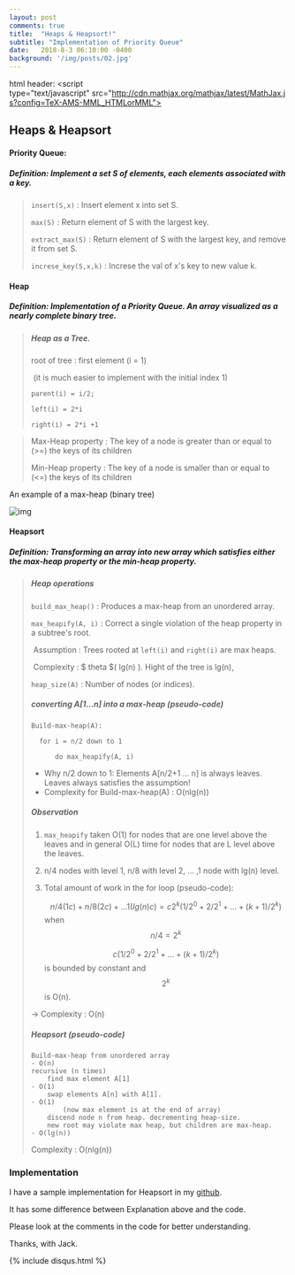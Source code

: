 ```yaml
---
layout: post
comments: true
title:  "Heaps & Heapsort!"
subtitle: "Implementation of Priority Queue"
date:   2018-8-3 06:10:00 -0400
background: '/img/posts/02.jpg'
---
```


html header: <script type="text/javascript" src="http://cdn.mathjax.org/mathjax/latest/MathJax.js?config=TeX-AMS-MML_HTMLorMML"></script>



## Heaps & Heapsort

#### Priority Queue:

##### Definition: Implement a set S of elements, each elements associated with a key.

> `insert(S,x)` : Insert element x into set S.
>
> `max(S)` : Return element of S with the largest key.
>
> `extract_max(S)` : Return element of S with the largest key, and remove it from set S.
>
> `increse_key(S,x,k)` :  Increse the val of x's  key to new value k.



#### Heap 

##### Definition: Implementation of a Priority Queue. An array visualized as a nearly complete binary tree. 

> ##### Heap as a Tree.
>
> root of  tree : first element (i = 1)
>
> ​	(it is much easier to implement with the initial index 1) 
>
> `parent(i) = i/2;`
>
> `left(i) = 2*i`
>
> `right(i) = 2*i +1`



> Max-Heap property : The key of a node is greater than or equal to (>=) the keys of its children 
>
> Min-Heap property : The key of a node is smaller than or equal to (<=) the keys of its children

An example of a max-heap (binary tree)


![img](https://github.com/withJack/withjack.github.io/blob/master/_posts/algorithms/heap.jpg) 




#### Heapsort

##### Definition: Transforming an array into new array which satisfies either the max-heap property or the min-heap property.

> ##### Heap operations
>
> `build_max_heap()` : Produces a max-heap from an unordered array.
>
> `max_heapify(A, i)` : Correct a single violation of the heap property in a subtree's root. 
>
> ​	Assumption : Trees rooted at `left(i)` and `right(i)` are max heaps.
>
> ​	Complexity : $ theta $( lg(n) ). Hight of the tree is lg(n), 
>
> `heap_size(A)` : Number of nodes (or indices).
>
> ##### converting A[1...n] into a max-heap (pseudo-code)
>
> ```pseudocode
> Build-max-heap(A):
> 
> 	for i = n/2 down to 1
> 
> 		do max_heapify(A, i)
> ```
>
> * Why n/2 down to 1: Elements A[n/2+1 ... n] is always leaves. Leaves always satisfies the assumption!
> * Complexity for Build-max-heap(A) : O(nlg(n))
>
> ##### Observation 
>
> 1. `max_heapify` taken O(1) for nodes that are one level above the leaves and in general O(L) time for nodes that are L level above the leaves.
>
> 2. n/4 nodes with level 1, n/8 with level 2, ... ,1 node with lg(n) level.
>
> 3. Total amount of work in the for loop (pseudo-code): 
>
>    $$ n/4(1c) + n/8(2c) + ... 1(lg(n)c) = c2^k (1/2^0 + 2/2^1 + ... + (k+1)/2^k) $$ when $$ n/4 = 2^k $$
>
>    $$ c(1/2^0 + 2/2^1 + ... + (k+1)/2^k) $$ is bounded by constant and $$ 2^k $$ is O(n). 
>
> -> Complexity : O(n) 
>
> ##### Heapsort (pseudo-code)
>
> ```
> Build-max-heap from unordered array                                 - O(n)
> recursive (n times)
>     find max element A[1]                                           - O(1)
>     swap elements A[n] with A[1].                                   - O(1)
>         (now max element is at the end of array)
>     discend node n from heap. decrementing heap-size.
>     new root may violate max heap, but children are max-heap.       - O(lg(n))
> ```
>
> Complexity : O(nlg(n))



### Implementation

I have a sample implementation for Heapsort in my [github](https://github.com/withJack/Algorithm-Implementations/blob/master/Heapsort.cpp).

It has some difference between Explanation above and the code.

Please look at the comments in the code for better understanding.      
  
  
  
  
  
Thanks, with Jack.  
  
  
  
  
  
{% include disqus.html %}
